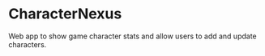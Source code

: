# CharacterNexus
Web app to show game character stats and allow users to add and update characters.
